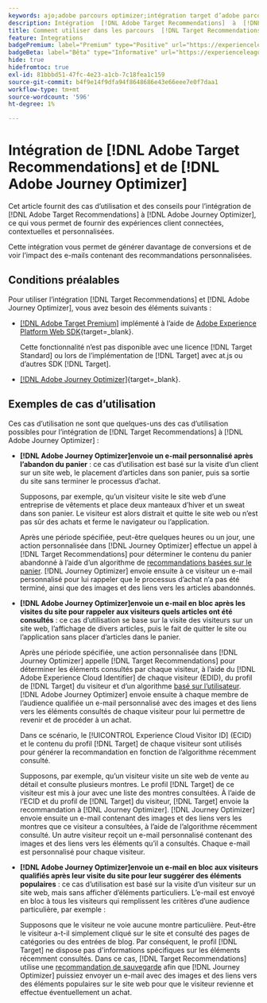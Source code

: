 ```yaml
---
keywords: ajo;adobe parcours optimizer;intégration target d’adobe parcours optimizer;recommandations;recommandations target;intégration
description: Intégration  [!DNL Adobe Target Recommendations]  à  [!DNL Adobe Journey Optimizer].
title: Comment utiliser dans les parcours  [!DNL Target Recommendations]  clients à l’aide de  [!DNL Adobe Journey Optimizer] ?
feature: Integrations
badgePremium: label="Premium" type="Positive" url="https://experienceleague.adobe.com/docs/target/using/introduction/intro.html?lang=en#premium newtab=true" tooltip="Voir ce qui est inclus dans Target Premium."
badgeBeta: label="Bêta" type="Informative" url="https://experienceleague.adobe.com/docs/target/using/introduction/intro.html#beta newtab=true?lang=fr" tooltip="Quelles sont les fonctionnalités bêta dans  [!DNL Adobe Target] ?"
hide: true
hidefromtoc: true
exl-id: 81bbbd51-47fc-4e23-a1cb-7c18fea1c159
source-git-commit: b4f9e14f9dfa94f8648686e43e66eee7e0f7daa1
workflow-type: tm+mt
source-wordcount: '596'
ht-degree: 1%

---
```


# Intégration de [!DNL Adobe Target Recommendations] et de [!DNL Adobe Journey Optimizer]

Cet article fournit des cas d’utilisation et des conseils pour l’intégration de [!DNL Adobe Target Recommendations] à [!DNL Adobe Journey Optimizer], ce qui vous permet de fournir des expériences client connectées, contextuelles et personnalisées.

Cette intégration vous permet de générer davantage de conversions et de voir l’impact des e-mails contenant des recommandations personnalisées.

## Conditions préalables

Pour utiliser l’intégration [!DNL Target Recommendations] et [!DNL Adobe Journey Optimizer], vous avez besoin des éléments suivants :

* [[!DNL Adobe Target Premium]](/help/main/c-intro/intro.md#premium) implémenté à l’aide de [Adobe Experience Platform Web SDK](https://experienceleague.adobe.com/en/docs/target-dev/developer/client-side/aep-web-sdk){target=_blank}.

  Cette fonctionnalité n’est pas disponible avec une licence [!DNL Target Standard] ou lors de l’implémentation de [!DNL Target] avec at.js ou d’autres SDK [!DNL Target].

* [[!DNL Adobe Journey Optimizer]](https://experienceleague.adobe.com/en/docs/journey-optimizer/using/ajo-home){target=_blank}.

## Exemples de cas d’utilisation

Ces cas d’utilisation ne sont que quelques-uns des cas d’utilisation possibles pour l’intégration de [!DNL Target Recommendations] à [!DNL Adobe Journey Optimizer] :

* **[!DNL Adobe Journey Optimizer]envoie un e-mail personnalisé après l’abandon du panier** : ce cas d’utilisation est basé sur la visite d’un client sur un site web, le placement d’articles dans son panier, puis sa sortie du site sans terminer le processus d’achat.

  Supposons, par exemple, qu’un visiteur visite le site web d’une entreprise de vêtements et place deux manteaux d’hiver et un sweat dans son panier. Le visiteur est alors distrait et quitte le site web ou n’est pas sûr des achats et ferme le navigateur ou l’application.

  Après une période spécifiée, peut-être quelques heures ou un jour, une action personnalisée dans [!DNL Journey Optimizer] effectue un appel à [!DNL Target Recommendations] pour déterminer le contenu du panier abandonné à l’aide d’un algorithme de [recommandations basées sur le panier](/help/main/c-recommendations/c-algorithms/base-the-recommendation-on-a-recommendation-key.md). [!DNL Journey Optimizer] envoie ensuite à ce visiteur un e-mail personnalisé pour lui rappeler que le processus d’achat n’a pas été terminé, ainsi que des images et des liens vers les articles abandonnés.

* **[!DNL Adobe Journey Optimizer]envoie un e-mail en bloc après les visites du site pour rappeler aux visiteurs quels articles ont été consultés** : ce cas d’utilisation se base sur la visite des visiteurs sur un site web, l’affichage de divers articles, puis le fait de quitter le site ou l’application sans placer d’articles dans le panier.

  Après une période spécifiée, une action personnalisée dans [!DNL Journey Optimizer] appelle [!DNL Target Recommendations] pour déterminer les éléments consultés par chaque visiteur, à l’aide du [!DNL Adobe Experience Cloud Identifier] de chaque visiteur (EDID), du profil de [!DNL Target] du visiteur et d’un algorithme [basé sur l’utilisateur](/help/main/c-recommendations/c-algorithms/base-the-recommendation-on-a-recommendation-key.md). [!DNL Adobe Journey Optimizer] envoie ensuite à chaque membre de l’audience qualifiée un e-mail personnalisé avec des images et des liens vers les éléments consultés de chaque visiteur pour lui permettre de revenir et de procéder à un achat.

  Dans ce scénario, le [!UICONTROL Experience Cloud Visitor ID] (ECID) et le contenu du profil [!DNL Target] de chaque visiteur sont utilisés pour générer la recommandation en fonction de l’algorithme récemment consulté.

  Supposons, par exemple, qu’un visiteur visite un site web de vente au détail et consulte plusieurs montres. Le profil [!DNL Target] de ce visiteur est mis à jour avec une liste des montres consultées. À l’aide de l’ECID et du profil de [!DNL Target] du visiteur, [!DNL Target] envoie la recommandation à [!DNL Journey Optimizer]. [!DNL Journey Optimizer] envoie ensuite un e-mail contenant des images et des liens vers les montres que ce visiteur a consultées, à l’aide de l’algorithme récemment consulté. Un autre visiteur reçoit un e-mail personnalisé contenant des images et des liens vers les éléments qu’il a consultés. Chaque e-mail est personnalisé pour chaque visiteur.

* **[!DNL Adobe Journey Optimizer]envoie un e-mail en bloc aux visiteurs qualifiés après leur visite du site pour leur suggérer des éléments populaires** : ce cas d’utilisation est basé sur la visite d’un visiteur sur un site web, mais sans afficher d’éléments particuliers. L’e-mail est envoyé en bloc à tous les visiteurs qui remplissent les critères d’une audience particulière, par exemple :

  Supposons que le visiteur ne voie aucune montre particulière. Peut-être le visiteur a-t-il simplement cliqué sur le site et consulté des pages de catégories ou des entrées de blog. Par conséquent, le profil [!DNL Target] ne dispose pas d&#39;informations spécifiques sur les éléments récemment consultés. Dans ce cas, [!DNL Target Recommendations] utilise une [recommandation de sauvegarde](/help/main/c-recommendations/c-algorithms/backup-recs.md) afin que [!DNL Journey Optimizer] puissiez envoyer un e-mail avec des images et des liens vers des éléments populaires sur le site web pour que le visiteur revienne et effectue éventuellement un achat.

